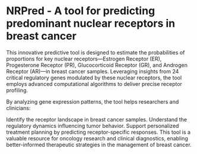 # NRPred - A tool for predicting predominant nuclear receptors in breast cancer

This innovative predictive tool is designed to estimate the probabilities of proportions for key nuclear receptors—Estrogen Receptor (ER), Progesterone Receptor (PR), Glucocorticoid Receptor (GR), and Androgen Receptor (AR)—in breast cancer samples. Leveraging insights from 24 critical regulatory genes modulated by these nuclear receptors, the tool employs advanced computational algorithms to deliver precise receptor profiling.

By analyzing gene expression patterns, the tool helps researchers and clinicians:

Identify the receptor landscape in breast cancer samples.
Understand the regulatory dynamics influencing tumor behavior.
Support personalized treatment planning by predicting receptor-specific responses.
This tool is a valuable resource for oncology research and clinical diagnostics, enabling better-informed therapeutic strategies in the management of breast cancer.
